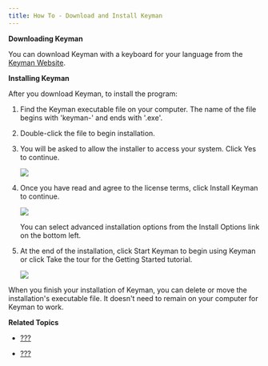 ```yaml
---
title: How To - Download and Install Keyman
---
```


**Downloading Keyman**

You can download Keyman with a keyboard for your language from the
[Keyman Website](https://keyman.com/desktop/).

**Installing Keyman**

After you download Keyman, to install the program:

1.  Find the Keyman executable file on your computer. The name of the
    file begins with 'keyman-' and ends with '.exe'.

2.  Double-click the file to begin installation.

3.  You will be asked to allow the installer to access your system.
    Click Yes to continue.

    ![](desktop_images/setup-click1.png)

4.  Once you have read and agree to the license terms, click Install
    Keyman to continue.

    ![](desktop_images/setup-click2.png)

    <div class="note">

    You can select advanced installation options from the Install
    Options link on the bottom left.

    </div>

5.  At the end of the installation, click Start Keyman to begin using
    Keyman or click Take the tour for the Getting Started tutorial.

    ![](desktop_images/setup-click3.png)

When you finish your installation of Keyman, you can delete or move the
installation's executable file. It doesn't need to remain on your
computer for Keyman to work.

**Related Topics**

-   [???](#start_download-install_keyboard)

-   [???](#basic_uninstall)
